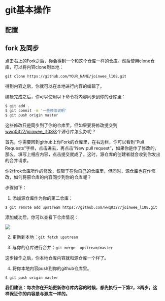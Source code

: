 # git基本操作

## 配置

## fork 及同步

点击右上的Fork之后，你会得到一个和这个仓库一样的仓库。然后使用clone仓库，可以将内容clone到本地：

`git clone https://github.com/YOUR_NAME/joinwee_l108.git`

得到内容之后，你就可以在本地进行内容的编辑了。

编辑完成之后，你可以使用以下命令将内容同步到你的仓库里：

```bash
$ git add .
$ git commit -m '一些修改说明'
$ git push origin master
```

这些修改只是同步到了你的仓库里，但如果要将修改提交到[wwq0327/joinwee_l108](https://github.com/wwq0327/joinwee_l108)这个源仓库怎么办呢？

首先，你需要回到github上你Fork的仓库里，在右边栏，你可以看到“Pull Requests”字样，点击进去，再点击“New pull request”，如果你是作了修改的，那么，填写上相应内容，点击提交就成了。这时，源仓库的创建者就会收到你发出的合并请求。

你对frok仓库所作的修改，仅限于在你自己的仓库里，但同时，源仓库也在作修改，如何将原仓库的内容同步到你的仓库呢？

步骤如下：

1. 添加源仓库作为你的第二仓库：

`$ git remote add upstream https://github.com/wwq0327/joinwee_l108.git`

添加成功后，你可以查看下仓库情况：

![](http://ww3.sinaimg.cn/large/603daed6gw1efijw7tiyvj20bo01rt8u.jpg)

2. 更新到本地：`git fetch upstream`

3. 与你的仓库进行合并：`git merge  upstream/master`

这步操作之后，你本地仓库内容就和源仓库一个样了。

4. 将你本地内容push到你的github仓库里。

```
$ git push origin master
```

**我们建议：每次你在开始更新你仓库内容的时候，都先执行一下第2，3两步，这样保证你的内容是与源库一样的。**


